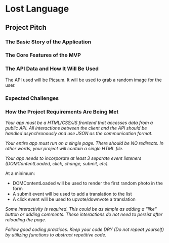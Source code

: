 # Lost Language

## Project Pitch

### The Basic Story of the Application

### The Core Features of the MVP

### The API Data and How It Will Be Used

The API used will be [Picsum](https://picsum.photos). It will be used to grab a random image for the user.

### Expected Challenges

### How the Project Requirements Are Being Met

*Your app must be a HTML/CSS/JS frontend that accesses data from a public API. All interactions between the client and the API should be handled asynchronously and use JSON as the communication format.*



*Your entire app must run on a single page. There should be NO redirects. In other words, your project will contain a single HTML file.*

*Your app needs to incorporate at least 3 separate event listeners (DOMContentLoaded, click, change, submit, etc).*

At a minimum:
- DOMContentLoaded will be used to render the first random photo in the form
- A submit event will be used to add a translation to the list
- A click event will be used to upvote/downvote a translation

*Some interactivity is required. This could be as simple as adding a "like" button or adding comments. These interactions do not need to persist after reloading the page.*

*Follow good coding practices. Keep your code DRY (Do not repeat yourself) by utilizing functions to abstract repetitive code.*
